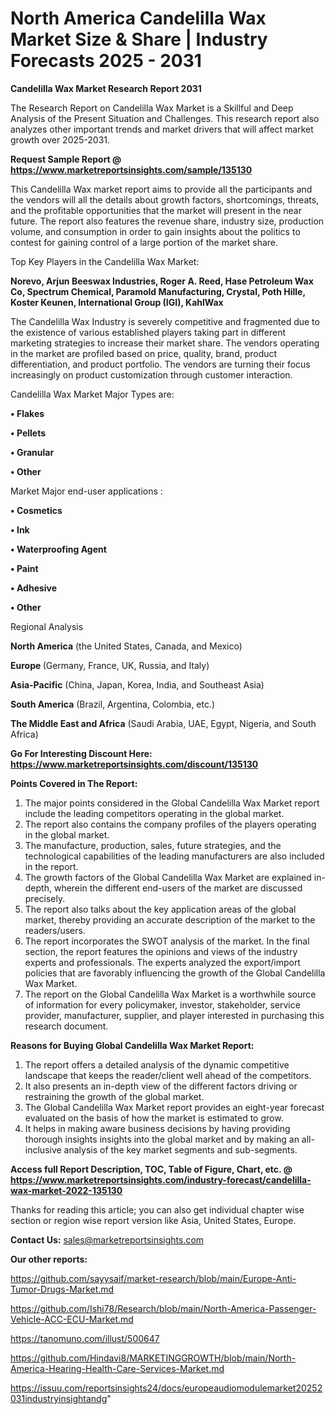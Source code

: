  # North America Candelilla Wax Market Size & Share | Industry Forecasts 2025 - 2031

<strong>Candelilla Wax Market Research Report 2031</strong>

The Research Report on Candelilla Wax Market is a Skillful and Deep Analysis of the Present Situation and Challenges. This research report also analyzes other important trends and market drivers that will affect market growth over 2025-2031.

<strong>Request Sample Report @ <a href=https://www.marketreportsinsights.com/sample/135130>https://www.marketreportsinsights.com/sample/135130</a></strong>

This Candelilla Wax market report aims to provide all the participants and the vendors will all the details about growth factors, shortcomings, threats, and the profitable opportunities that the market will present in the near future. The report also features the revenue share, industry size, production volume, and consumption in order to gain insights about the politics to contest for gaining control of a large portion of the market share.

Top Key Players in the Candelilla Wax Market:

<strong>Norevo, Arjun Beeswax Industries, Roger A. Reed, Hase Petroleum Wax Co, Spectrum Chemical, Paramold Manufacturing, Crystal, Poth Hille, Koster Keunen, International Group (IGI), KahlWax</strong>

The Candelilla Wax Industry is severely competitive and fragmented due to the existence of various established players taking part in different marketing strategies to increase their market share. The vendors operating in the market are profiled based on price, quality, brand, product differentiation, and product portfolio. The vendors are turning their focus increasingly on product customization through customer interaction.

Candelilla Wax Market Major Types are:

<strong>• Flakes

• Pellets

• Granular

• Other</strong>

Market Major end-user applications :

<strong>• Cosmetics

• Ink

• Waterproofing Agent

• Paint

• Adhesive

• Other</strong>

Regional Analysis

</u><strong><b>North America</b></strong> (the United States, Canada, and Mexico)

<strong><b>Europe </b></strong>(Germany, France, UK, Russia, and Italy)

<strong><b>Asia-Pacific</b></strong> (China, Japan, Korea, India, and Southeast Asia)

<strong><b>South America</b></strong> (Brazil, Argentina, Colombia, etc.)

<strong><b>The Middle East and Africa</b></strong> (Saudi Arabia, UAE, Egypt, Nigeria, and South Africa)

<strong>Go For Interesting Discount Here: <a href=https://www.marketreportsinsights.com/discount/135130>https://www.marketreportsinsights.com/discount/135130</a></strong>

<strong>Points Covered in The Report:</strong>
<ol>
  <li>The major points considered in the Global Candelilla Wax Market report include the leading competitors operating in the global market.</li>
  <li>The report also contains the company profiles of the players operating in the global market.</li>
  <li>The manufacture, production, sales, future strategies, and the technological capabilities of the leading manufacturers are also included in the report.</li>
  <li>The growth factors of the Global Candelilla Wax Market are explained in-depth, wherein the different end-users of the market are discussed precisely.</li>
  <li>The report also talks about the key application areas of the global market, thereby providing an accurate description of the market to the readers/users.</li>
  <li>The report incorporates the SWOT analysis of the market. In the final section, the report features the opinions and views of the industry experts and professionals. The experts analyzed the export/import policies that are favorably influencing the growth of the Global Candelilla Wax Market.</li>
  <li>The report on the Global Candelilla Wax Market is a worthwhile source of information for every policymaker, investor, stakeholder, service provider, manufacturer, supplier, and player interested in purchasing this research document.</li>
</ol>
<strong>Reasons for Buying Global Candelilla Wax Market Report:</strong>

<ol>
  <li>The report offers a detailed analysis of the dynamic competitive landscape that keeps the reader/client well ahead of the competitors.</li>
  <li>It also presents an in-depth view of the different factors driving or restraining the growth of the global market.</li>
  <li>The Global Candelilla Wax Market report provides an eight-year forecast evaluated on the basis of how the market is estimated to grow.</li>
  <li>It helps in making aware business decisions by having providing thorough insights insights into the global market and by making an all-inclusive analysis of the key market segments and sub-segments.</li>
</ol>
<strong>Access full Report Description, TOC, Table of Figure, Chart, etc. @ <a href=https://www.marketreportsinsights.com/industry-forecast/candelilla-wax-market-2022-135130>https://www.marketreportsinsights.com/industry-forecast/candelilla-wax-market-2022-135130</a></strong>


Thanks for reading this article; you can also get individual chapter wise section or region wise report version like Asia, United States, Europe.

<strong>Contact Us:</strong>
sales@marketreportsinsights.com

<strong>Our other reports:</strong>

<a href=https://github.com/sayysaif/market-research/blob/main/Europe-Anti-Tumor-Drugs-Market.md>https://github.com/sayysaif/market-research/blob/main/Europe-Anti-Tumor-Drugs-Market.md</a>

<a href=https://github.com/Ishi78/Research/blob/main/North-America-Passenger-Vehicle-ACC-ECU-Market.md>https://github.com/Ishi78/Research/blob/main/North-America-Passenger-Vehicle-ACC-ECU-Market.md</a>

<a href=https://tanomuno.com/illust/500647>https://tanomuno.com/illust/500647</a>

<a href=https://github.com/Hindavi8/MARKETINGGROWTH/blob/main/North-America-Hearing-Health-Care-Services-Market.md>https://github.com/Hindavi8/MARKETINGGROWTH/blob/main/North-America-Hearing-Health-Care-Services-Market.md</a>

<a href=https://issuu.com/reportsinsights24/docs/europeaudiomodulemarket20252031industryinsightandg>https://issuu.com/reportsinsights24/docs/europeaudiomodulemarket20252031industryinsightandg</a>"
